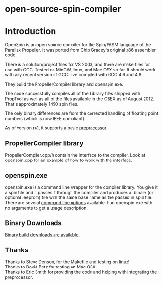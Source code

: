 # open-source-spin-compiler
# Introduction #
OpenSpin is an open source compiler for the Spin/PASM language of the Parallax Propeller. It was ported from Chip Gracey's original x86 assembler code.

There is a solution/project files for VS 2008, and there are make files for use with GCC. Tested on MinGW, linux, and Mac OSX so far. It should work with any recent version of GCC. I've compiled with GCC 4.6 and 4.8.

They build the PropellerCompiler library and openspin.exe.

The code successfully compiles all of the Library files shipped with PropTool as well as all of the files available in the OBEX as of August 2012. That's approximately 1450 spin files.

The only binary differences are from the corrected handling of floating point numbers (which is now IEEE compliant).

As of version [r41](https://code.google.com/p/open-source-spin-compiler/source/detail?r=41), it supports a basic [preprocessor](Preprocessor.md).

## PropellerCompiler library ##
PropellerCompiler.cpp/h contain the interface to the compiler. Look at openspin.cpp for an example of how to work with the interface.

## openspin.exe ##
openspin.exe is a command line wrapper for the compiler library. You give it a spin file and it passes it through the compiler and produces a .binary (or optional .eeprom) file with the same base name as the passed in spin file. There are several [command line options](CommandLine.md) available. Run openspin.exe with no arguments to get a usage description.

## Binary Downloads ##
[Binary build downloads are available.](Downloads.md)

## Thanks ##
Thanks to Steve Denson, for the Makefile and testing on linux!<br>
Thanks to David Betz for testing on Mac OSX.<br>
Thanks to Eric Smith for providing the code and helping with integrating the preprocessor.<br>
